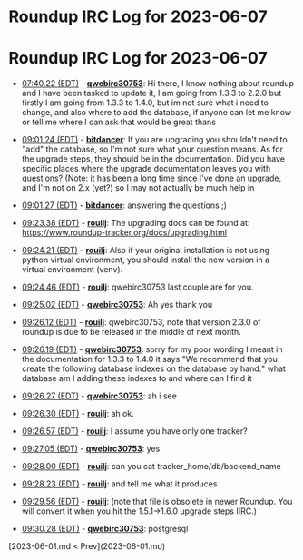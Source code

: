 # Roundup IRC Log for 2023-06-07 #
# Roundup IRC Log for 2023-06-07
* <a href="#07:40.22" id="07:40.22">07:40.22 (EDT)</a> - __[qwebirc30753](https://github.com/qwebirc30753)__: Hi there, I know nothing about roundup and I have been tasked to update it, I am going from 1.3.3 to 2.2.0 but firstly I am going from 1.3.3 to 1.4.0, but im not sure what i need to change, and also where to add the database, if anyone can let me know or tell me where I can ask that would be great thans

* <a href="#09:01.24" id="09:01.24">09:01.24 (EDT)</a> - __[bitdancer](https://github.com/bitdancer)__: If you are upgrading you shouldn't need to "add" the database, so I'm not sure what your question means.  As for the upgrade steps, they should be in the documentation.  Did you have specific places where the upgrade documentation leaves you with questions?  (Note: it has been a long time since I've done an upgrade, and I'm not on 2.x (yet?) so I may not actually be much help in
* <a href="#09:01.27" id="09:01.27">09:01.27 (EDT)</a> - __[bitdancer](https://github.com/bitdancer)__: answering the questions ;)

* <a href="#09:23.38" id="09:23.38">09:23.38 (EDT)</a> - __[rouilj](https://github.com/rouilj)__: The upgrading docs can be found at: <https://www.roundup-tracker.org/docs/upgrading.html>
* <a href="#09:24.21" id="09:24.21">09:24.21 (EDT)</a> - __[rouilj](https://github.com/rouilj)__: Also if your original installation is not using python virtual environment, you should install the new version in a virtual environment (venv).

* <a href="#09:24.46" id="09:24.46">09:24.46 (EDT)</a> - __[rouilj](https://github.com/rouilj)__: qwebirc30753 last couple are for you.
* <a href="#09:25.02" id="09:25.02">09:25.02 (EDT)</a> - __[qwebirc30753](https://github.com/qwebirc30753)__: Ah yes thank you

* <a href="#09:26.12" id="09:26.12">09:26.12 (EDT)</a> - __[rouilj](https://github.com/rouilj)__: qwebirc30753, note that version 2.3.0 of roundup is due to be released in the middle of next month.
* <a href="#09:26.19" id="09:26.19">09:26.19 (EDT)</a> - __[qwebirc30753](https://github.com/qwebirc30753)__: sorry for my poor wording I meant in the documentation for 1.3.3 to 1.4.0 it says  "We recommend that you create the following database indexes on the database by hand:" what database am I adding these indexes to and where can I find it
* <a href="#09:26.27" id="09:26.27">09:26.27 (EDT)</a> - __[qwebirc30753](https://github.com/qwebirc30753)__: ah i see

* <a href="#09:26.30" id="09:26.30">09:26.30 (EDT)</a> - __[rouilj](https://github.com/rouilj)__: ah ok.
* <a href="#09:26.57" id="09:26.57">09:26.57 (EDT)</a> - __[rouilj](https://github.com/rouilj)__: I assume you have only one tracker?
* <a href="#09:27.05" id="09:27.05">09:27.05 (EDT)</a> - __[qwebirc30753](https://github.com/qwebirc30753)__: yes

* <a href="#09:28.00" id="09:28.00">09:28.00 (EDT)</a> - __[rouilj](https://github.com/rouilj)__: can you cat tracker_home/db/backend_name
* <a href="#09:28.23" id="09:28.23">09:28.23 (EDT)</a> - __[rouilj](https://github.com/rouilj)__: and tell me what it produces

* <a href="#09:29.56" id="09:29.56">09:29.56 (EDT)</a> - __[rouilj](https://github.com/rouilj)__: (note that file is obsolete in newer Roundup. You will convert it when you hit the 1.5.1->1.6.0 upgrade steps IIRC.)
* <a href="#09:30.28" id="09:30.28">09:30.28 (EDT)</a> - __[qwebirc30753](https://github.com/qwebirc30753)__: postgresql

<div class="inpage-footer">
[2023-06-01.md < Prev](2023-06-01.md)
</div>
